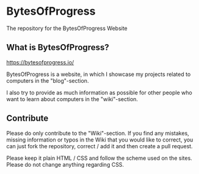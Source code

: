 # BytesOfProgress
The repository for the BytesOfProgress Website

## What is BytesOfProgress?

https://bytesofprogress.io/

BytesOfProgress is a website, in which I showcase my projects related to computers in the "blog"-section.

I also try to provide as much information as possible for other people who want to learn about computers in the "wiki"-section.

## Contribute

Please do only contribute to the "Wiki"-section.
If you find any mistakes, missing information or typos in the Wiki that you would like to correct, you can just fork the repository, correct / add it and then create a pull request.

Please keep it plain HTML / CSS and follow the scheme used on the sites. Please do not change anything regarding CSS.